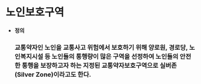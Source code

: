 # 노인보호구역
<ul>
  <li>
    <h4>정의</h4>
  </li>
    <h3>교통약자인 노인을 교통사고 위험에서 보호하기 위해 양로원, 경로당, 노인복지시설 등 노인들의 통행량이 많은 구역을 선정하여 노인들의 안전한 통행을 보장하고자 하는 지정된 교통약자보호구역으로 실버존(Silver Zone)이라고도 한다.</h3>
</ul>

